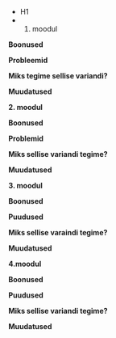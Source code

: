   * H1
  * 1. moodul


  **Boonused**


  **Probleemid**


  **Miks tegime sellise variandi?**


  **Muudatused**


  **2. moodul**


  **Boonused**


  **Problemid**


  **Miks sellise variandi tegime?** 


  **Muudatused**


  **3. moodul**


  **Boonused**


  **Puudused**


  **Miks sellise varaindi tegime?**


  **Muudatused**


  **4.moodul**


  **Boonused**


  **Puudused**


  **Miks sellise variandi tegime?**


  **Muudatused**
